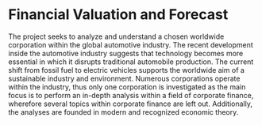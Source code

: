 # Financial Valuation and Forecast
The project seeks to analyze and understand a chosen worldwide corporation within the global automotive industry. The recent development inside the automotive industry suggests that technology becomes more essential in which it disrupts traditional automobile production. The current shift from fossil fuel to electric vehicles supports the worldwide aim of a sustainable industry and environment. Numerous corporations operate within the industry, thus only one corporation is investigated as the main focus is to perform an in-depth analysis within a field of corporate finance, wherefore several topics within corporate finance are left out. Additionally, the analyses are founded in modern and recognized economic theory. 
